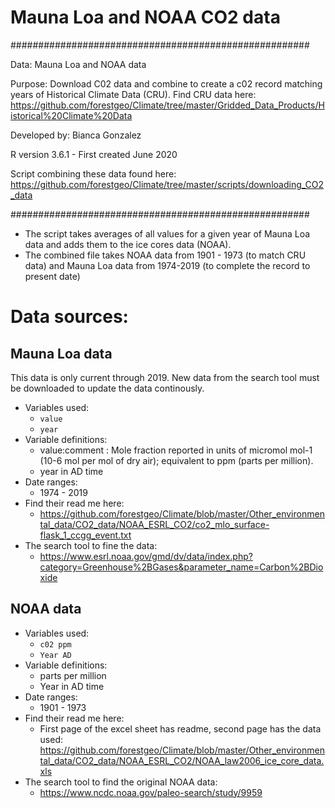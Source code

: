 # Mauna Loa and NOAA CO2 data

######################################################

Data: Mauna Loa and NOAA data

Purpose: Download C02 data and combine to create a c02 record matching years of Historical Climate Data (CRU). Find CRU data here: https://github.com/forestgeo/Climate/tree/master/Gridded_Data_Products/Historical%20Climate%20Data

Developed by: Bianca Gonzalez

R version 3.6.1 - First created June 2020

Script combining these data found here: https://github.com/forestgeo/Climate/tree/master/scripts/downloading_CO2_data

######################################################

- The script takes averages of all values for a given year of Mauna Loa data and adds them to the ice cores data (NOAA). 
- The combined file takes NOAA data from 1901 - 1973 (to match CRU data) and Mauna Loa data from 1974-2019 (to complete the record to present date)

# Data sources:

## Mauna Loa data
This data is only current through 2019. New data from the search tool must be downloaded to update the data continously. 
- Variables used: 
	- `value`
	- `year`
- Variable definitions: 
	- value:comment : Mole fraction reported in units of micromol mol-1 (10-6 mol per mol of dry air); equivalent to ppm (parts per million).
	- year in AD time 
- Date ranges:
	- 1974 - 2019
- Find their read me here: 
	- https://github.com/forestgeo/Climate/blob/master/Other_environmental_data/CO2_data/NOAA_ESRL_CO2/co2_mlo_surface-flask_1_ccgg_event.txt
- The search tool to fine the data:
	- https://www.esrl.noaa.gov/gmd/dv/data/index.php?category=Greenhouse%2BGases&parameter_name=Carbon%2BDioxide

## NOAA data 
- Variables used:
	- `c02 ppm`
	- `Year AD`
- Variable definitions: 
	- parts per million
	- Year in AD time
- Date ranges:
	- 1901 - 1973
- Find their read me here:
	- First page of the excel sheet has readme, second page has the data used: https://github.com/forestgeo/Climate/blob/master/Other_environmental_data/CO2_data/NOAA_ESRL_CO2/NOAA_law2006_ice_core_data.xls
- The search tool to find the original NOAA data:
	- https://www.ncdc.noaa.gov/paleo-search/study/9959
